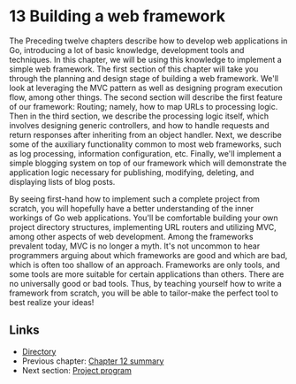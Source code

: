 # 13 Building a web framework

The Preceding twelve chapters describe how to develop web applications in Go, introducing a lot of basic knowledge, development tools and techniques. In this chapter, we will be using this knowledge to implement a simple web framework. The first section of this chapter will take you through the planning and design stage of building a web framework. We'll look at leveraging the MVC pattern as well as designing program execution flow, among other things. The second section will describe the first feature of our framework: Routing; namely, how to map URLs to processing logic. Then in the third section, we describe the processing logic itself, which involves designing generic controllers, and how to handle requests and return responses after inheriting from an object handler. Next, we describe some of the auxiliary functionality common to most web frameworks, such as log processing, information configuration, etc. Finally, we'll implement a simple blogging system on top of our framework which will demonstrate the application logic necessary for publishing, modifying, deleting, and displaying lists of blog posts. 

By seeing first-hand how to implement such a complete project from scratch, you will hopefully have a better understanding of the inner workings of Go web applications. You'll be comfortable building your own project directory structures, implementing URL routers and utilizing MVC, among other aspects of web development. Among the frameworks prevalent today, MVC is no longer a myth. It's not uncommon to hear programmers arguing about which frameworks are good and which are bad, which is often too shallow of an approach. Frameworks are only tools, and some tools are more suitable for certain applications than others. There are no universally good or bad tools. Thus, by teaching yourself how to write a framework from scratch, you will be able to tailor-make the perfect tool to best realize your ideas! 

## Links

- [Directory](build-web-application-with-golang-en.md)
- Previous chapter: [Chapter 12 summary](12.5.md)
- Next section: [Project program](13.1.md)
